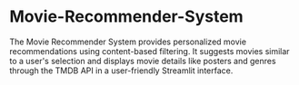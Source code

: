 # Movie-Recommender-System
The Movie Recommender System provides personalized movie recommendations using content-based filtering. It suggests movies similar to a user's selection and displays movie details like posters and genres through the TMDB API in a user-friendly Streamlit interface.
